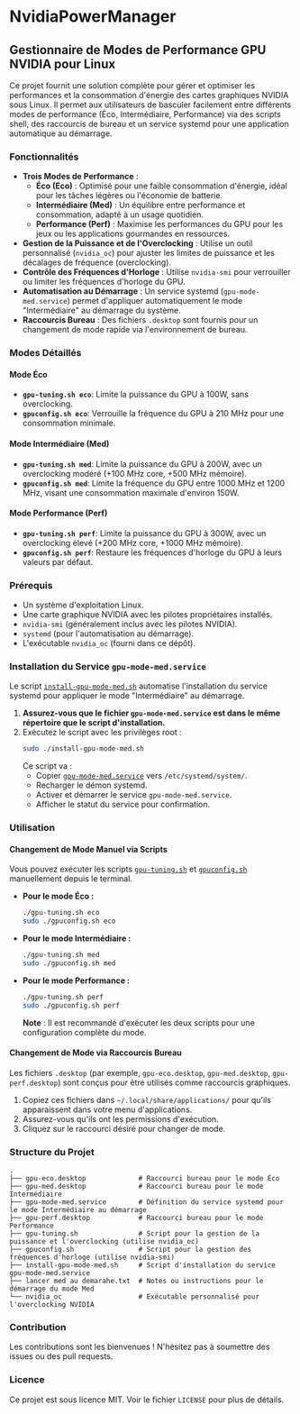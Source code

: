 # NvidiaPowerManager

## Gestionnaire de Modes de Performance GPU NVIDIA pour Linux

Ce projet fournit une solution complète pour gérer et optimiser les performances et la consommation d'énergie des cartes graphiques NVIDIA sous Linux. Il permet aux utilisateurs de basculer facilement entre différents modes de performance (Éco, Intermédiaire, Performance) via des scripts shell, des raccourcis de bureau et un service systemd pour une application automatique au démarrage.

### Fonctionnalités

*   **Trois Modes de Performance** :
    *   **Éco (Eco)** : Optimisé pour une faible consommation d'énergie, idéal pour les tâches légères ou l'économie de batterie.
    *   **Intermédiaire (Med)** : Un équilibre entre performance et consommation, adapté à un usage quotidien.
    *   **Performance (Perf)** : Maximise les performances du GPU pour les jeux ou les applications gourmandes en ressources.
*   **Gestion de la Puissance et de l'Overclocking** : Utilise un outil personnalisé (`nvidia_oc`) pour ajuster les limites de puissance et les décalages de fréquence (overclocking).
*   **Contrôle des Fréquences d'Horloge** : Utilise `nvidia-smi` pour verrouiller ou limiter les fréquences d'horloge du GPU.
*   **Automatisation au Démarrage** : Un service systemd (`gpu-mode-med.service`) permet d'appliquer automatiquement le mode "Intermédiaire" au démarrage du système.
*   **Raccourcis Bureau** : Des fichiers `.desktop` sont fournis pour un changement de mode rapide via l'environnement de bureau.

### Modes Détaillés

#### Mode Éco
*   **`gpu-tuning.sh eco`**: Limite la puissance du GPU à 100W, sans overclocking.
*   **`gpuconfig.sh eco`**: Verrouille la fréquence du GPU à 210 MHz pour une consommation minimale.

#### Mode Intermédiaire (Med)
*   **`gpu-tuning.sh med`**: Limite la puissance du GPU à 200W, avec un overclocking modéré (+100 MHz core, +500 MHz mémoire).
*   **`gpuconfig.sh med`**: Limite la fréquence du GPU entre 1000 MHz et 1200 MHz, visant une consommation maximale d'environ 150W.

#### Mode Performance (Perf)
*   **`gpu-tuning.sh perf`**: Limite la puissance du GPU à 300W, avec un overclocking élevé (+200 MHz core, +1000 MHz mémoire).
*   **`gpuconfig.sh perf`**: Restaure les fréquences d'horloge du GPU à leurs valeurs par défaut.

### Prérequis

*   Un système d'exploitation Linux.
*   Une carte graphique NVIDIA avec les pilotes propriétaires installés.
*   `nvidia-smi` (généralement inclus avec les pilotes NVIDIA).
*   `systemd` (pour l'automatisation au démarrage).
*   L'exécutable `nvidia_oc` (fourni dans ce dépôt).

### Installation du Service `gpu-mode-med.service`

Le script [`install-gpu-mode-med.sh`](install-gpu-mode-med.sh) automatise l'installation du service systemd pour appliquer le mode "Intermédiaire" au démarrage.

1.  **Assurez-vous que le fichier `gpu-mode-med.service` est dans le même répertoire que le script d'installation.**
2.  Exécutez le script avec les privilèges root :
    ```bash
    sudo ./install-gpu-mode-med.sh
    ```
    Ce script va :
    *   Copier [`gpu-mode-med.service`](gpu-mode-med.service) vers `/etc/systemd/system/`.
    *   Recharger le démon systemd.
    *   Activer et démarrer le service `gpu-mode-med.service`.
    *   Afficher le statut du service pour confirmation.

### Utilisation

#### Changement de Mode Manuel via Scripts

Vous pouvez exécuter les scripts [`gpu-tuning.sh`](gpu-tuning.sh) et [`gpuconfig.sh`](gpuconfig.sh) manuellement depuis le terminal.

*   **Pour le mode Éco :**
    ```bash
    ./gpu-tuning.sh eco
    sudo ./gpuconfig.sh eco
    ```
*   **Pour le mode Intermédiaire :**
    ```bash
    ./gpu-tuning.sh med
    sudo ./gpuconfig.sh med
    ```
*   **Pour le mode Performance :**
    ```bash
    ./gpu-tuning.sh perf
    sudo ./gpuconfig.sh perf
    ```
    **Note** : Il est recommandé d'exécuter les deux scripts pour une configuration complète du mode.

#### Changement de Mode via Raccourcis Bureau

Les fichiers `.desktop` (par exemple, `gpu-eco.desktop`, `gpu-med.desktop`, `gpu-perf.desktop`) sont conçus pour être utilisés comme raccourcis graphiques.
1.  Copiez ces fichiers dans `~/.local/share/applications/` pour qu'ils apparaissent dans votre menu d'applications.
2.  Assurez-vous qu'ils ont les permissions d'exécution.
3.  Cliquez sur le raccourci désiré pour changer de mode.

### Structure du Projet

```
.
├── gpu-eco.desktop             # Raccourci bureau pour le mode Éco
├── gpu-med.desktop             # Raccourci bureau pour le mode Intermédiaire
├── gpu-mode-med.service        # Définition du service systemd pour le mode Intermédiaire au démarrage
├── gpu-perf.desktop            # Raccourci bureau pour le mode Performance
├── gpu-tuning.sh               # Script pour la gestion de la puissance et l'overclocking (utilise nvidia_oc)
├── gpuconfig.sh                # Script pour la gestion des fréquences d'horloge (utilise nvidia-smi)
├── install-gpu-mode-med.sh     # Script d'installation du service gpu-mode-med.service
├── lancer med au demarahe.txt  # Notes ou instructions pour le démarrage du mode Med
└── nvidia_oc                   # Exécutable personnalisé pour l'overclocking NVIDIA
```

### Contribution

Les contributions sont les bienvenues ! N'hésitez pas à soumettre des issues ou des pull requests.

### Licence

Ce projet est sous licence MIT. Voir le fichier `LICENSE` pour plus de détails.